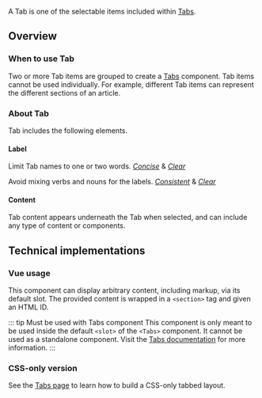 <script setup>
import ConfigurableTabDemo from '@/../component-demos/tab/examples/ConfigurableTabDemo.vue';
const controlsConfig = [
    {
        name: 'disabled',
        type: 'boolean'
    },
    {
        name: 'tabName',
        type: 'text',
        default: 'tab1'
    },
    {
        name: 'label',
        type: 'text',
        default: 'First Tab'
    },
    {
        name: 'default',
        type: 'slot',
        default: 'Content for first tab'
    }
];
</script>

A Tab is one of the selectable items included within [Tabs](./tabs.md).

<cdx-demo-wrapper :controls-config="controlsConfig">
<template v-slot:demo="{ propValues, slotValues }">
    <configurable-tab-demo v-bind="propValues">{{ slotValues.default }}</configurable-tab-demo>
</template>

<template v-slot:code>

:::code-group

<<< @/../component-demos/tab/examples/ConfigurableTabDemo.vue [NPM]

<<< @/../component-demos/tab/examples-mw/ConfigurableTabDemo.vue [MediaWiki]

:::

</template>
</cdx-demo-wrapper>

## Overview

### When to use Tab

Two or more Tab items are grouped to create a [Tabs](./tabs.md) component. Tab items cannot
be used individually. For example, different Tab items can represent the different sections of an
article.

### About Tab

Tab includes the following elements.

#### Label

<cdx-demo-best-practices>
<cdx-demo-best-practice>

Limit Tab names to one or two words. [*Concise*](../../style-guide/writing-for-copy.html#is-this-concise) 
& [*Clear*](../../style-guide/writing-for-copy.html#is-this-clear)

</cdx-demo-best-practice>
<cdx-demo-best-practice type="dont">

Avoid mixing verbs and nouns for the labels. [*Consistent*](../../style-guide/writing-for-copy.html#is-this-consistent) 
& [*Clear*](../../style-guide/writing-for-copy.html#is-this-clear)

</cdx-demo-best-practice>
</cdx-demo-best-practices>

#### Content

Tab content appears underneath the Tab when selected, and can include any type of content or components.

## Technical implementations

### Vue usage

This component can display arbitrary content, including markup, via its default slot. The provided
content is wrapped in a `<section>` tag and given an HTML ID.

::: tip Must be used with Tabs component
This component is only meant to be used inside the default `<slot>` of the `<Tabs>` component.
It cannot be used as a standalone component. Visit the [Tabs documentation](./tabs) for more
information.
:::

### CSS-only version

See the [Tabs page](./tabs.md#css-only-version) to learn how to build a CSS-only tabbed layout.
